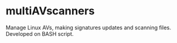 # multiAVscanners
Manage Linux AVs, making signatures updates  and scanning files.
Developed on BASH script.
